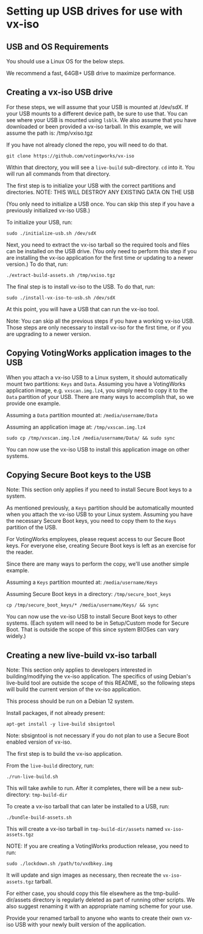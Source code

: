 # Setting up USB drives for use with vx-iso

## USB and OS Requirements

You should use a Linux OS for the below steps.

We recommend a fast, 64GB+ USB drive to maximize performance.

## Creating a vx-iso USB drive

For these steps, we will assume that your USB is mounted at /dev/sdX.
If your USB mounts to a different device path, be sure to use that. 
You can see where your USB is mounted using `lsblk`.
We also assume that you have downloaded or been provided a vx-iso tarball. 
In this example, we will assume the path is: /tmp/vxiso.tgz

If you have not already cloned the repo, you will need to do that.
```
git clone https://github.com/votingworks/vx-iso
```

Within that directory, you will see a `live-build` sub-directory. `cd` into it. You will run all commands from that directory.

The first step is to initialize your USB with the correct partitions and directories.
NOTE: THIS WILL DESTROY ANY EXISTING DATA ON THE USB

(You only need to initialize a USB once. You can skip this step if you have a previously initialized vx-iso USB.)

To initialize your USB, run:
```
sudo ./initialize-usb.sh /dev/sdX
```

Next, you need to extract the vx-iso tarball so the required tools and files can be installed on the USB drive. (You only need to perform this step if you are installing the vx-iso application for the first time or updating to a newer version.) To do that, run:
```
./extract-build-assets.sh /tmp/vxiso.tgz
```

The final step is to install vx-iso to the USB. To do that, run:
```
sudo ./install-vx-iso-to-usb.sh /dev/sdX
```

At this point, you will have a USB that can run the vx-iso tool.

Note: You can skip all the previous steps if you have a working vx-iso USB. Those steps are only necessary to install vx-iso for the first time, or if you are upgrading to a newer version.

## Copying VotingWorks application images to the USB

When you attach a vx-iso USB to a Linux system, it should automatically mount two partitions: `Keys` and `Data`. Assuming you have a VotingWorks application image, e.g. `vxscan.img.lz4`, you simply need to copy it to the `Data` partition of your USB. There are many ways to accomplish that, so we provide one example.

Assuming a `Data` partition mounted at: `/media/username/Data`

Assuming an application image at: `/tmp/vxscan.img.lz4`

```
sudo cp /tmp/vxscan.img.lz4 /media/username/Data/ && sudo sync
```

You can now use the vx-iso USB to install this application image on other systems. 

## Copying Secure Boot keys to the USB

Note: This section only applies if you need to install Secure Boot keys to a system.

As mentioned previously, a `Keys` partition should be automatically mounted when you attach the vx-iso USB to your Linux system. Assuming you have the necessary Secure Boot keys, you need to copy them to the `Keys` partition of the USB. 

For VotingWorks employees, please request access to our Secure Boot keys. For everyone else, creating Secure Boot keys is left as an exercise for the reader. 

Since there are many ways to perform the copy, we'll use another simple example.

Assuming a `Keys` partition mounted at: `/media/username/Keys`

Assuming Secure Boot keys in a directory: `/tmp/secure_boot_keys`

```
cp /tmp/secure_boot_keys/* /media/username/Keys/ && sync
```

You can now use the vx-iso USB to install Secure Boot keys to other systems. (Each system will need to be in Setup/Custom mode for Secure Boot. That is outside the scope of this since system BIOSes can vary widely.)

## Creating a new live-build vx-iso tarball

Note: This section only applies to developers interested in building/modifying the vx-iso application. The specifics of using Debian's live-build tool are outside the scope of this README, so the following steps will build the current version of the vx-iso application.

This process should be run on a Debian 12 system.

Install packages, if not already present:
```
apt-get install -y live-build sbsigntool
```

Note: sbsigntool is not necessary if you do not plan to use a Secure Boot enabled version of vx-iso.

The first step is to build the vx-iso application.

From the `live-build` directory, run:
```
./run-live-build.sh
```

This will take awhile to run. After it completes, there will be a new sub-directory: `tmp-build-dir`

To create a vx-iso tarball that can later be installed to a USB, run:
```
./bundle-build-assets.sh
```

This will create a vx-iso tarball in `tmp-build-dir/assets` named `vx-iso-assets.tgz`

NOTE: If you are creating a VotingWorks production release, you need to run:
```
sudo ./lockdown.sh /path/to/vxdbkey.img
```
It will update and sign images as necessary, then recreate the `vx-iso-assets.tgz` tarball.

For either case, you should copy this file elsewhere as the tmp-build-dir/assets directory is regularly deleted as part of running other scripts. We also suggest renaming it with an appropriate naming scheme for your use.

Provide your renamed tarball to anyone who wants to create their own vx-iso USB with your newly built version of the application.
